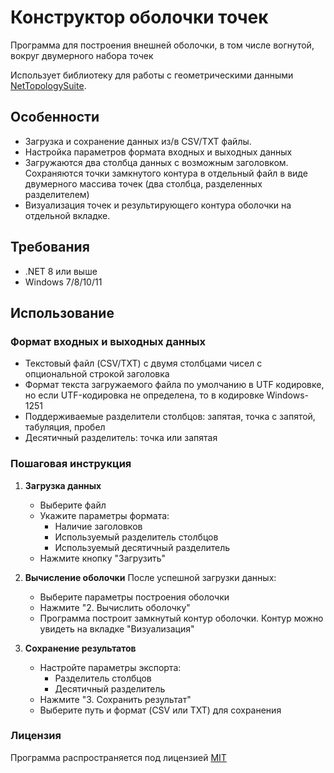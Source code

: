 ﻿# **Конструктор оболочки точек**

Программа для построения внешней оболочки, в том числе вогнутой, вокруг двумерного набора точек

Использует библиотеку для работы с геометрическими данными [NetTopologySuite](https://github.com/NetTopologySuite/NetTopologySuite).

## Особенности

- Загрузка и сохранение данных из/в CSV/TXT файлы.
- Настройка параметров формата входных и выходных данных
- Загружаются два столбца данных с возможным заголовком. Сохраняются точки замкнутого контура в отдельный файл в виде двумерного массива точек (два столбца, разделенных разделителем)
- Визуализация точек и результирующего контура оболочки на отдельной вкладке.
 
## Требования

- .NET 8 или выше
- Windows 7/8/10/11

## Использование
### Формат входных и выходных данных
- Текстовый файл (CSV/TXT) с двумя столбцами чисел с опциональной строкой заголовка
- Формат текста загружаемого файла по умолчанию в UTF кодировке, но если UTF-кодировка не определена, то в кодировке Windows-1251
- Поддерживаемые разделители столбцов: запятая, точка с запятой, табуляция, пробел
- Десятичный разделитель: точка или запятая

### Пошаговая инструкция
1. **Загрузка данных**
   - Выберите файл
   - Укажите параметры формата:
     - Наличие заголовков
     - Используемый разделитель столбцов
     - Используемый десятичный разделитель
   - Нажмите кнопку "Загрузить"

2. **Вычисление оболочки**
   После успешной загрузки данных:
   - Выберите параметры построения оболочки
   - Нажмите "2. Вычислить оболочку"
   - Программа построит замкнутый контур оболочки. Контур можно увидеть на вкладке "Визуализация"

3. **Сохранение результатов**
   - Настройте параметры экспорта:
     - Разделитель столбцов
     - Десятичный разделитель
   - Нажмите "3. Сохранить результат"
   - Выберите путь и формат (CSV или TXT) для сохранения

### Лицензия
Программа распространяется под лицензией [MIT](LICENSE.txt)
